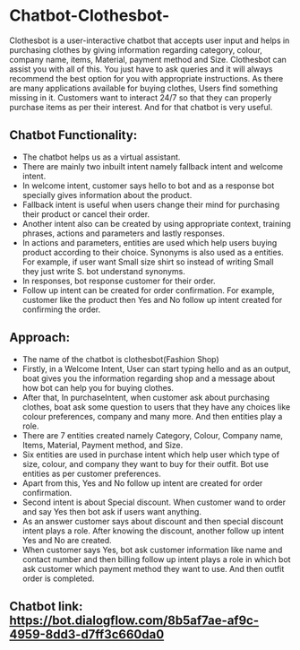 # Chatbot-Clothesbot-

Clothesbot is a user-interactive chatbot that accepts user input and helps in purchasing clothes by giving information regarding category, colour, company name, items, Material, payment method and Size. Clothesbot can assist you with all of this. You just have to ask queries and it will always recommend the best option for you with appropriate instructions. As there are many applications available for buying clothes, Users find something missing in it. Customers want to interact 24/7 so that they can properly purchase items as per their interest. And for that chatbot is very useful.

## Chatbot Functionality:

-	The chatbot helps us as a virtual assistant.
-	There are mainly two inbuilt intent namely fallback intent and welcome intent.
-	In welcome intent, customer says hello to bot and as a response bot specially gives information about the product. 
-	Fallback intent is useful when users change their mind for purchasing their product or cancel their order.
-	Another intent also can be created by using appropriate context, training phrases, actions and parameters and lastly responses.
-	In actions and parameters, entities are used which help users buying product according to their choice. Synonyms is also used as a entities. For example, if user want Small size shirt so instead of writing Small they just write S. bot understand synonyms.
-	In responses, bot response customer for their order.
-	Follow up intent can be created for order confirmation. For example, customer like the product then Yes and No follow up intent created for confirming the order.

## Approach:

-	The name of the chatbot is clothesbot(Fashion Shop)
-	Firstly, in a Welcome Intent, User can start typing hello and as an output, boat gives you the information regarding shop and a message about how bot can help you for buying clothes.
-	After that, In purchaseIntent, when customer ask about purchasing clothes, boat ask some question to users that they have any choices like colour preferences, company and many more. And then entities play a role.
-	There are 7 entities created namely Category, Colour, Company name, Items, Material, Payment method, and Size.
-	Six entities are used in purchase intent which help user which type of size, colour, and company they want to buy for their outfit. Bot use entities as per customer preferences.
-	Apart from this, Yes and No follow up intent are created for order confirmation. 
-	Second intent is about Special discount. When customer wand to order and say Yes then bot ask if users want anything.
-	As an answer customer says about discount and then special discount intent plays a role. After knowing the discount, another follow up intent Yes and No are created.
-	When customer says Yes, bot ask customer information like name and contact number and then billing follow up intent plays a role in which bot ask customer which payment method they want to use.  And then outfit order is completed.

## Chatbot link: https://bot.dialogflow.com/8b5af7ae-af9c-4959-8dd3-d7ff3c660da0

